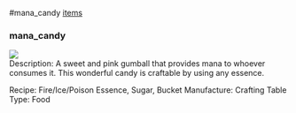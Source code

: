 #mana_candy
<a href="/posts/wiki/items">items</a>
<div class="iteminfo">
<h3>mana_candy</h3>
<img class="pixelimage" src="https://dragon-force-studio.com/images/EF_wiki/mana_candy.png">

</div>
Description:  A sweet and pink gumball that provides mana to whoever consumes it.  This wonderful candy is craftable by using any essence. 

Recipe:  Fire/Ice/Poison Essence, Sugar, Bucket
Manufacture:  Crafting Table
Type:  Food